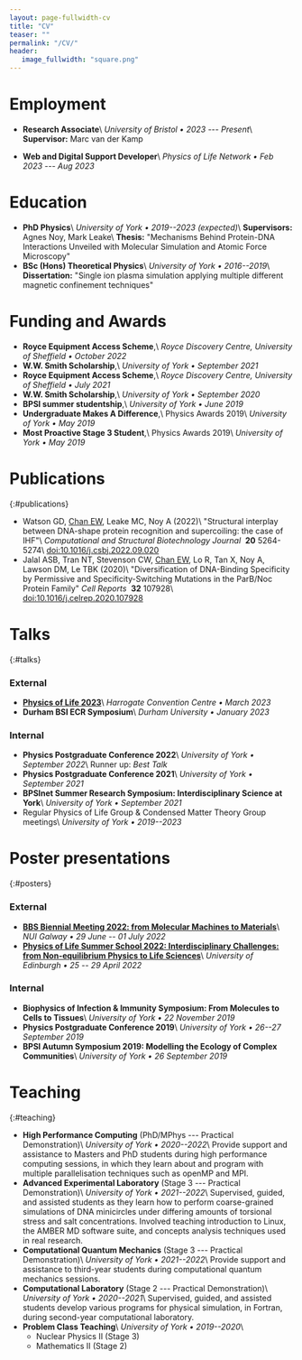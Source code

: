 ```yaml
---
layout: page-fullwidth-cv
title: "CV"
teaser: ""
permalink: "/CV/"
header:
   image_fullwidth: "square.png"
---
```


# Employment
* **Research Associate**\\
  *University of Bristol &bull; 2023 --- Present*\\
  **Supervisor:** Marc van der Kamp

* **Web and Digital Support Developer**\\
  *Physics of Life Network &bull; Feb 2023 --- Aug 2023*

# Education

* **PhD Physics**\\
  *University of York &bull; 2019--2023 (expected)*\\
  **Supervisors:** Agnes Noy, Mark Leake\\
  **Thesis:**
  "Mechanisms Behind Protein-DNA Interactions Unveiled with Molecular Simulation and Atomic Force Microscopy"
* **BSc (Hons) Theoretical Physics**\\
  *University of York &bull; 2016--2019*\\
  **Dissertation:**
  "Single ion plasma simulation applying multiple different magnetic confinement techniques"

# Funding and Awards
 * **Royce Equipment Access Scheme**,\\
  *Royce Discovery Centre, University of Sheffield &bull; October 2022*
 * **W.W. Smith Scholarship**,\\
  *University of York &bull; September 2021*
 * **Royce Equipment Access Scheme**,\\
  *Royce Discovery Centre, University of Sheffield &bull; July 2021*
 * **W.W. Smith Scholarship**,\\
  *University of York &bull; September 2020*
 * **BPSI summer studentship**,\\
  *University of York &bull; June 2019*
 * **Undergraduate Makes A Difference**,\\
  Physics Awards 2019\\
  *University of York &bull; May 2019*  
 * **Most Proactive Stage 3 Student**,\\
  Physics Awards 2019\\
  *University of York &bull; May 2019*

# Publications
{:#publications}

* Watson&nbsp;GD,
  <u>Chan&nbsp;EW</u>,
  Leake&nbsp;MC,
  Noy&nbsp;A
  (2022)\\
  "Structural interplay between DNA-shape protein recognition and supercoiling:
  the case of IHF"\\
  *Computational&nbsp;and&nbsp;Structural&nbsp;Biotechnology&nbsp;Journal&nbsp;*
  **20**
  5264-5274\\
  [doi:10.1016/j.csbj.2022.09.020](https://doi.org/10.1016/j.csbj.2022.09.020)
* Jalal&nbsp;ASB,
  Tran&nbsp;NT,
  Stevenson&nbsp;CW,
  <u>Chan&nbsp;EW</u>,
  Lo&nbsp;R,
  Tan&nbsp;X,
  Noy&nbsp;A,
  Lawson&nbsp;DM,
  Le&nbsp;TBK
  (2020)\\
  "Diversification of DNA-Binding Specificity by Permissive and Specificity-Switching Mutations in the ParB/Noc Protein Family"
  *Cell&nbsp;Reports&nbsp;*
  **32**
  107928\\
  [doi:10.1016/j.celrep.2020.107928](https://doi.org/10.1016/j.celrep.2020.107928)

# Talks
{:#talks}

### External
* **[Physics of Life 2023](https://www.physicsoflife.org.uk/physics-of-life-20231.html)**\\
  *Harrogate Convention Centre &bull; March 2023*
* **Durham BSI ECR Symposium**\\
  *Durham University &bull; January 2023*


### Internal
* **Physics Postgraduate Conference 2022**\\
  *University of York &bull; September 2022*\\
  Runner up: *Best Talk*
* **Physics Postgraduate Conference 2021**\\
  *University of York &bull; September 2021*
* **BPSInet Summer Research Symposium: Interdisciplinary Science at York**\\
  *University of York &bull; September 2021*
* Regular Physics of Life Group & Condensed Matter Theory Group meetings\\
  *University of York &bull; 2019--2023*

# Poster presentations
{:#posters}

### External

* **[BBS Biennial Meeting 2022: from Molecular Machines to Materials](https://nuigalwayschoolofchemistry.clr.events/event/132006:british-biophysical-society-biennial-meeting-2022-from-molecular-machines-to-materials)**\\
  *NUI Galway &bull; 29 June -- 01 July 2022*
* **[Physics of Life Summer School 2022: Interdisciplinary Challenges: from Non-equilibrium Physics to Life Sciences](https://www.physicsoflife.org.uk/physics-of-life-summer-school-2022.html)**\\
*University of Edinburgh &bull; 25 -- 29 April 2022*

### Internal

* **Biophysics of Infection & Immunity Symposium:
  From Molecules to Cells to Tissues**\\
  *University of York &bull; 22 November 2019*
* **Physics Postgraduate Conference 2019**\\
  *University of York &bull; 26--27 September 2019*
* **BPSI Autumn Symposium 2019:
  Modelling the Ecology of Complex Communities**\\
  *University of York &bull; 26 September 2019*

# Teaching
{:#teaching}

* **High Performance Computing** (PhD/MPhys --- Practical Demonstration)\\
  *University of York &bull; 2020--2022*\\
  Provide support and assistance to Masters and PhD students during high performance computing sessions, in which they learn about and program with multiple parallelisation techniques such as openMP and MPI.
* **Advanced Experimental Laboratory** (Stage 3 --- Practical Demonstration)\\
  *University of York &bull; 2021--2022*\\
  Supervised, guided, and assisted students as they learn how to perform coarse-grained 
  simulations of DNA minicircles under differing amounts of torsional stress and salt 
  concentrations. Involved teaching introduction to Linux, the AMBER MD software 
  suite, and concepts analysis techniques used in real research. 
* **Computational Quantum Mechanics** (Stage 3 --- Practical Demonstration)\\
  *University of York &bull; 2021--2022*\\
  Provide support and assistance to third-year students during computational quantum mechanics sessions.
* **Computational Laboratory** (Stage 2 --- Practical Demonstration)\\
  *University of York &bull; 2020--2021*\\
  Supervised, guided, and assisted students develop various programs for
  physical simulation, in Fortran, during second-year computational laboratory.
* **Problem Class Teaching**\\
    *University of York &bull; 2019--2020*\\
    * Nuclear Physics II (Stage 3)
    * Mathematics II (Stage 2)
